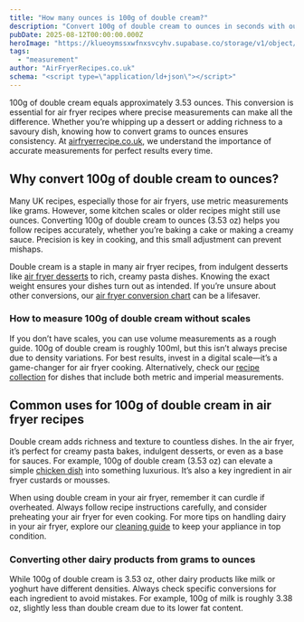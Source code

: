 ```yaml
---
title: "How many ounces is 100g of double cream?"
description: "Convert 100g of double cream to ounces in seconds with our simple guide. Perfect for air fryer recipes and precise measurements every time."
pubDate: 2025-08-12T00:00:00.000Z
heroImage: "https://klueoymssxwfnxsvcyhv.supabase.co/storage/v1/object/public/md/how-many-ounces-is-100g-double-cream-ee85f771.webp"
tags:
  - "measurement"
author: "AirFryerRecipes.co.uk"
schema: "<script type=\"application/ld+json\"></script>"
---
```


<p>100g of double cream equals approximately 3.53 ounces. This conversion is essential for air fryer recipes where precise measurements can make all the difference. Whether you’re whipping up a dessert or adding richness to a savoury dish, knowing how to convert grams to ounces ensures consistency. At <a href=https://www.airfryerrecipe.co.uk/>airfryerrecipe.co.uk</a>, we understand the importance of accurate measurements for perfect results every time.</p>

<h2>Why convert 100g of double cream to ounces?</h2>  
<p>Many UK recipes, especially those for air fryers, use metric measurements like grams. However, some kitchen scales or older recipes might still use ounces. Converting 100g of double cream to ounces (3.53 oz) helps you follow recipes accurately, whether you’re baking a cake or making a creamy sauce. Precision is key in cooking, and this small adjustment can prevent mishaps.</p>  
<p>Double cream is a staple in many air fryer recipes, from indulgent desserts like <a href=https://www.airfryerrecipe.co.uk/recipe-category/dessert>air fryer desserts</a> to rich, creamy pasta dishes. Knowing the exact weight ensures your dishes turn out as intended. If you’re unsure about other conversions, our <a href=https://www.airfryerrecipe.co.uk/air-fryer-conversion-chart>air fryer conversion chart</a> can be a lifesaver.</p>  

<h3>How to measure 100g of double cream without scales</h3>  
<p>If you don’t have scales, you can use volume measurements as a rough guide. 100g of double cream is roughly 100ml, but this isn’t always precise due to density variations. For best results, invest in a digital scale—it’s a game-changer for air fryer cooking. Alternatively, check our <a href=https://www.airfryerrecipe.co.uk/recipes>recipe collection</a> for dishes that include both metric and imperial measurements.</p>  

<h2>Common uses for 100g of double cream in air fryer recipes</h2>  
<p>Double cream adds richness and texture to countless dishes. In the air fryer, it’s perfect for creamy pasta bakes, indulgent desserts, or even as a base for sauces. For example, 100g of double cream (3.53 oz) can elevate a simple <a href=https://www.airfryerrecipe.co.uk/recipe-category/chicken>chicken dish</a> into something luxurious. It’s also a key ingredient in air fryer custards or mousses.</p>  
<p>When using double cream in your air fryer, remember it can curdle if overheated. Always follow recipe instructions carefully, and consider preheating your air fryer for even cooking. For more tips on handling dairy in your air fryer, explore our <a href=https://www.airfryerrecipe.co.uk/air-fryer-cleaner>cleaning guide</a> to keep your appliance in top condition.</p>  

<h3>Converting other dairy products from grams to ounces</h3>  
<p>While 100g of double cream is 3.53 oz, other dairy products like milk or yoghurt have different densities. Always check specific conversions for each ingredient to avoid mistakes. For example, 100g of milk is roughly 3.38 oz, slightly less than double cream due to its lower fat content.</p>